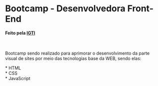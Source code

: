 # Bootcamp - **Desenvolvedora Front-End**
#### Feito pela [IGTI](https://www.igti.com.br/)

<br>

<p>Bootcamp sendo realizado para aprimorar o desenvolvimento da parte visual de sites por meio das tecnologias base da WEB, sendo elas:</p>
* HTML <br>
* CSS <br>
* JavaScript <br>
